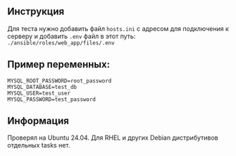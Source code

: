 ## Инструкция

Для теста нужно добавить файл `hosts.ini` с адресом для подключения к серверу и добавить `.env` файл в этот путь: `./ansible/roles/web_app/files/.env`

## Пример переменных:

```plaintext
MYSQL_ROOT_PASSWORD=root_password
MYSQL_DATABASE=test_db
MYSQL_USER=test_user
MYSQL_PASSWORD=test_password
```

## Информация

Проверял на Ubuntu 24.04. Для RHEL и других Debian дистрибутивов отдельных tasks нет.
